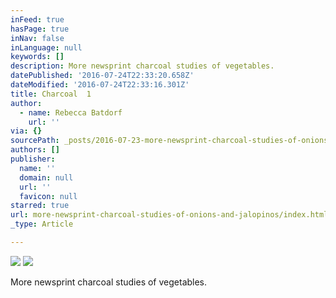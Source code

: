 ```yaml
---
inFeed: true
hasPage: true
inNav: false
inLanguage: null
keywords: []
description: More newsprint charcoal studies of vegetables.
datePublished: '2016-07-24T22:33:20.658Z'
dateModified: '2016-07-24T22:33:16.301Z'
title: Charcoal  1
author:
  - name: Rebecca Batdorf
    url: ''
via: {}
sourcePath: _posts/2016-07-23-more-newsprint-charcoal-studies-of-onions-and-jalopinos.md
authors: []
publisher:
  name: ''
  domain: null
  url: ''
  favicon: null
starred: true
url: more-newsprint-charcoal-studies-of-onions-and-jalopinos/index.html
_type: Article

---
```

![](https://imgflo.herokuapp.com/graph/vahj1ThiexotieMo/2dae5b5cab509b11220a134b77c05237/croprotate.jpg?cropheight=3262&cropwidth=4928&degrees=0&input=https%3A%2F%2Fthe-grid-user-content.s3-us-west-2.amazonaws.com%2Fa7f94745-b297-42de-80ef-80aa49b3ce61.jpg&x=0&y=0)
![](https://the-grid-user-content.s3-us-west-2.amazonaws.com/03ac7650-0eac-459b-929e-0e6ab18a78a2.jpg)

More newsprint charcoal studies of vegetables.